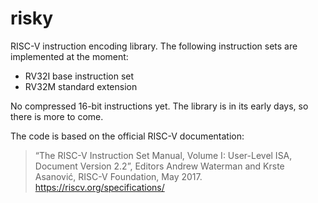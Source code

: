 risky
=====
RISC-V instruction encoding library. The following instruction sets are implemented at the moment:
* RV32I base instruction set
* RV32M standard extension

No compressed 16-bit instructions yet. The library is in its early days, so there is more to come.

The code is based on the official RISC-V documentation:
> “The RISC-V Instruction Set Manual, Volume I: User-Level ISA, Document Version 2.2”,
Editors Andrew Waterman and Krste Asanović, RISC-V Foundation, May 2017.
https://riscv.org/specifications/
